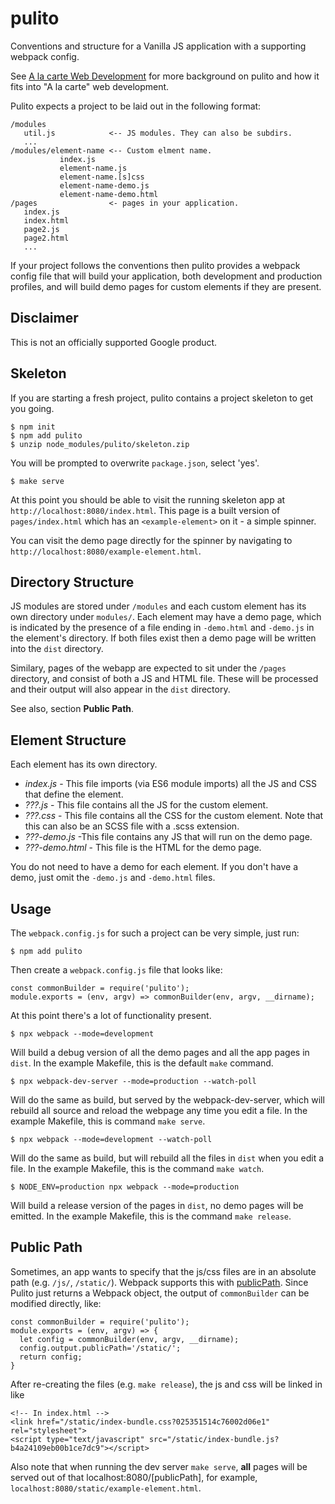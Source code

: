 # pulito

Conventions and structure for a Vanilla JS application with a supporting webpack config.

See [A la carte Web Development](https://bitworking.org/news/2018/03/a-la-carte-web-development)
for more background on pulito and how it fits into "A la carte" web
development.

Pulito expects a project to be laid out in the following format:

    /modules
       util.js            <-- JS modules. They can also be subdirs.
       ...
    /modules/element-name <-- Custom elment name.
               index.js
               element-name.js
               element-name.[s]css
               element-name-demo.js
               element-name-demo.html
    /pages                <- pages in your application.
       index.js
       index.html
       page2.js
       page2.html
       ...

If your project follows the conventions then pulito provides a webpack config
file that will build your application, both development and production profiles,
and will build demo pages for custom elements if they are present.

Disclaimer
----------

This is not an officially supported Google product.

Skeleton
--------

If you are starting a fresh project, pulito contains a project skeleton
to get you going.

    $ npm init
    $ npm add pulito
    $ unzip node_modules/pulito/skeleton.zip

You will be prompted to overwrite `package.json`, select 'yes'.

    $ make serve

At this point you should be able to visit the running skeleton
app at `http://localhost:8080/index.html`. This page is a built
version of `pages/index.html` which has an `<example-element>` on it - a simple spinner.

You can visit the demo page directly for the spinner by navigating to
`http://localhost:8080/example-element.html`.

Directory Structure
-------------------

JS modules are stored under `/modules` and each custom element has its own
directory under `modules/`. Each element may have a demo page, which is
indicated by the presence of a file ending in `-demo.html` and `-demo.js` in
the element's directory. If both files exist then a demo page will be written
into the `dist` directory.

Similary, pages of the webapp are expected to sit under the `/pages`
directory, and consist of both a JS and HTML file. These will be processed and
their output will also appear in the `dist` directory.

See also, section **Public Path**.

Element Structure
-----------------

Each element has its own directory.

* *index.js* - This file imports (via ES6 module imports) all the JS and CSS that define the element.
* *???.js* - This file contains all the JS for the custom element.
* *???.css* - This file contains all the CSS for the custom element. Note that this can also be an SCSS file with a .scss extension.
* *???-demo.js* -This file contains any JS that will run on the demo page.
* *???-demo.html* - This file is the HTML for the demo page.

You do not need to have a demo for each element. If you don't have
a demo, just omit the `-demo.js` and `-demo.html` files.

Usage
-----

The `webpack.config.js` for such a project can be very simple, just run:

    $ npm add pulito

Then create a `webpack.config.js` file that looks like:

    const commonBuilder = require('pulito');
    module.exports = (env, argv) => commonBuilder(env, argv, __dirname);

At this point there's a lot of functionality present.

    $ npx webpack --mode=development

Will build a debug version of all the demo pages and all the app pages
in `dist`. In the example Makefile, this is the default `make` command.

    $ npx webpack-dev-server --mode=production --watch-poll

Will do the same as build, but served by the webpack-dev-server, which
will rebuild all source and reload the webpage any time you edit a file.
In the example Makefile, this is command `make serve`.

    $ npx webpack --mode=development --watch-poll

Will do the same as build, but will rebuild all the files in `dist`
when you edit a file. In the example Makefile, this is the command `make watch`.

    $ NODE_ENV=production npx webpack --mode=production

Will build a release version of the pages in `dist`, no demo pages will be
emitted. In the example Makefile, this is the command `make release`.


Public Path
-----------

Sometimes, an app wants to specify that the js/css files are in an absolute path
(e.g. `/js/`, `/static/`). Webpack supports this with [publicPath](https://webpack.js.org/guides/public-path/).
Since Pulito just returns a Webpack object, the output of `commonBuilder` can be
modified directly, like:

    const commonBuilder = require('pulito');
    module.exports = (env, argv) => {
      let config = commonBuilder(env, argv, __dirname);
      config.output.publicPath='/static/';
      return config;
    }

After re-creating the files (e.g. `make release`), the js and css will be linked in like

    <!-- In index.html -->
    <link href="/static/index-bundle.css?025351514c76002d06e1" rel="stylesheet">
    <script type="text/javascript" src="/static/index-bundle.js?b4a24109eb00b1ce7dc9"></script>


Also note that when running the dev server `make serve`, **all** pages will be served out
of that localhost:8080/[publicPath], for example, `localhost:8080/static/example-element.html`.
